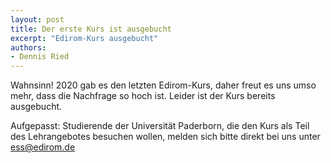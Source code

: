 ```yaml
---
layout: post
title: Der erste Kurs ist ausgebucht
excerpt: "Edirom-Kurs ausgebucht"
authors:
- Dennis Ried
---
```


Wahnsinn! 2020 gab es den letzten Edirom-Kurs, daher freut es uns umso mehr, dass die Nachfrage so hoch ist. Leider ist der Kurs bereits ausgebucht.

Aufgepasst: Studierende der Universität Paderborn, die den Kurs als Teil des Lehrangebotes besuchen wollen, melden sich bitte direkt bei uns unter [ess@edirom.de](ess@edirom.de)